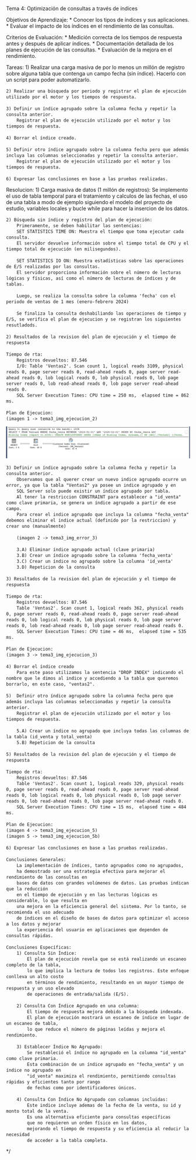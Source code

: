 Tema 4: Optimización de consultas a través de índices


Objetivos de Aprendizaje:
	* Conocer los tipos de índices y sus aplicaciones.
	* Evaluar el impacto de los índices en el rendimiento de las consultas.


Criterios de Evaluación:
	* Medición correcta de los tiempos de respuesta antes y después de aplicar índices.
	* Documentación detallada de los planes de ejecución de las consultas.
	* Evaluación de la mejora en el rendimiento.


Tareas: 
	1) Realizar una carga masiva de por lo menos un millón de registro sobre alguna tabla que contenga un campo fecha (sin índice). Hacerlo con un script para poder automatizarlo.
 
	2) Realizar una búsqueda por periodo y registrar el plan de ejecución utilizado por el motor y los tiempos de respuesta.
 
	3) Definir un índice agrupado sobre la columna fecha y repetir la consulta anterior.
		Registrar el plan de ejecución utilizado por el motor y los tiempos de respuesta.
  
	4) Borrar el índice creado.
 
	5) Definir otro índice agrupado sobre la columna fecha pero que además incluya las columnas seleccionadas y repetir la consulta anterior.
		Registrar el plan de ejecución utilizado por el motor y los tiempos de respuesta.
  
	6) Expresar las conclusiones en base a las pruebas realizadas.

Resolucion:
	1) Carga masiva de datos (1 millón de registros): 
		Se implemento el uso de tabla temporal para el tratamiento y calculos de las fechas, el uso de
		una tabla a modo de ejemplo siguiendo el modelo del proyecto de estudio,
		variables locales y bucle while para hacer la insercion de los datos.

	2) Búsqueda sin índice y registro del plan de ejecución:
		Primeramente, se deben habilitar las sentencias:
		SET STATISTICS TIME ON: Muestra el tiempo que toma ejecutar cada consulta.
		El servidor devuelve información sobre el tiempo total de CPU y el tiempo total de ejecución (en milisegundos).

		SET STATISTICS IO ON: Muestra estadísticas sobre las operaciones de E/S realizadas por las consultas.
		El servidor proporciona información sobre el número de lecturas lógicas y físicas, así como el número de lecturas de índices y de tablas.

		Luego, se realiza la consulta sobre la columna 'fecha' con el periodo de ventas de 1 mes (enero-febrero 2024)
	
		Se finaliza la consulta deshabiliando las operaciones de tiempo y E/S, se verifica el plan de ejecucion y se registran los siguientes resutladods.
	
	2) Resultados de la revision del plan de ejecución y el tiempo de respuesta

	Tiempo de rta:
		Registros devueltos: 87.546
		I/O: Table 'Ventas2'. Scan count 1, logical reads 3109, physical reads 0, page server reads 0, read-ahead reads 0, page server read-ahead reads 0, lob logical reads 0, lob physical reads 0, lob page server reads 0, lob read-ahead reads 0, lob page server read-ahead reads 0.
		SQL Server Execution Times: CPU time = 250 ms,  elapsed time = 862 ms.

	Plan de Ejecucion:
	(imagen 1 -> tema3_img_ejecucion_2)
 ![tema3_img_ejecucion_2](https://github.com/PaulaBeck/new_order_proyecto_estudio/blob/master/script/Tema03_Optimizacion_de_consultas_a_traves_de_indices/tema3_img_ejecucion_2.jpg)

	3) Definir un índice agrupado sobre la columna fecha y repetir la consulta anterior.
		Observamos que al querer crear un nuevo indice agrupado ocurre un error, ya que la tabla "Ventas2" ya posee un indice agrupado y en
		SQL Server solo puede existir un índice agrupado por tabla.
		Al tener la restriccion CONSTRAINT para establecer a "id_venta" como clave primaria, se genera un índice agrupado a partir de ese campo.
		Para crear el indice agrupado que incluya la columna "fecha_venta" debemos eliminar el indice actual (definido por la restriccion) y crear uno (manualmente)

		(imagen 2 -> tema3_img_error_3)

		3.A) Eliminar índice agrupado actual (clave primaria)
		3.B) Crear un índice agrupado sobre la columna 'fecha_venta'
		3.C) Crear un índice no agrupado sobre la columna 'id_venta'
		3.D) Repeticion de la consulta

	3) Resultados de la revision del plan de ejecución y el tiempo de respuesta

	Tiempo de rta:
		Registros devueltos: 87.546
		Table 'Ventas2'. Scan count 1, logical reads 362, physical reads 0, page server reads 0, read-ahead reads 0, page server read-ahead reads 0, lob logical reads 0, lob physical reads 0, lob page server reads 0, lob read-ahead reads 0, lob page server read-ahead reads 0.
		SQL Server Execution Times: CPU time = 46 ms,  elapsed time = 535 ms.

	Plan de Ejecucion:
	(imagen 3 -> tema3_img_ejecucion_3)

	4) Borrar el índice creado
		Para este paso utilizamos la sentencia "DROP INDEX" indicando el nombre que le dimos al indice y accediendo a la tabla que queremos borrarlo, en este caso, "ventas2".

	5)  Definir otro índice agrupado sobre la columna fecha pero que además incluya las columnas seleccionadas y repetir la consulta anterior.
		Registrar el plan de ejecución utilizado por el motor y los tiempos de respuesta.

		5.A) Crear un índice no agrupado que incluya todas las columnas de la tabla (id_venta y total_venta)
		5.B) Repeticion de la consulta

	5) Resultados de la revision del plan de ejecución y el tiempo de respuesta
	
	Tiempo de rta:
		Registros devueltos: 87.546
		Table 'Ventas2'. Scan count 1, logical reads 329, physical reads 0, page server reads 0, read-ahead reads 0, page server read-ahead reads 0, lob logical reads 0, lob physical reads 0, lob page server reads 0, lob read-ahead reads 0, lob page server read-ahead reads 0.
		SQL Server Execution Times: CPU time = 15 ms,  elapsed time = 484 ms.

	Plan de Ejecucion:
	(imagen 4 -> tema3_img_ejecucion_5)
	(imagen 5 -> tema3_img_ejecucion_5b)

	6) Expresar las conclusiones en base a las pruebas realizadas.

	Conclusiones Generales:
		La implementación de índices, tanto agrupados como no agrupados, 
		ha demostrado ser una estrategia efectiva para mejorar el rendimiento de las consultas en 
		bases de datos con grandes volúmenes de datos. Las pruebas indican que la reducción 
		en el tiempo de ejecución y en las lecturas lógicas es considerable, lo que resulta en 
		una mejora en la eficiencia general del sistema. Por lo tanto, se recomienda el uso adecuado 
		de índices en el diseño de bases de datos para optimizar el acceso a los datos y mejorar 
		la experiencia del usuario en aplicaciones que dependen de consultas rápidas.

	Conclusiones Específicas:
		1) Consulta Sin Índice: 
			El plan de ejecución revela que se está realizando un escaneo completo de la tabla,
			lo que implica la lectura de todos los registros. Este enfoque conlleva un alto costo
			en términos de rendimiento, resultando en un mayor tiempo de respuesta y un uso elevado
			de operaciones de entrada/salida (E/S).

		2) Consulta Con Índice Agrupado en una columna:
			El tiempo de respuesta mejora debido a la búsqueda indexada. 
			El plan de ejecución mostrará un escaneo de índice en lugar de un escaneo de tabla, 
			lo que reduce el número de páginas leídas y mejora el rendimiento.

		3) Establecer Índice No Agrupado:
			Se restableció el índice no agrupado en la columna "id_venta" como clave primaria. 
			Esta combinación de un índice agrupado en "fecha_venta" y un índice no agrupado en 
			"id_venta" maximiza el rendimiento, permitiendo consultas rápidas y eficientes tanto por rango 
			de fechas como por identificadores únicos.

		4) Consulta Con Índice No Agrupado con columnas incluidas:
			Este indice incluye ademas de la fecha de la venta, su id y monto total de la venta.
			Es una alternativa eficiente para consultas específicas 
			que no requieren un orden físico en los datos, 
			mejorando el tiempo de respuesta y su eficiencia al reducir la necesidad 
			de acceder a la tabla completa.
*/
